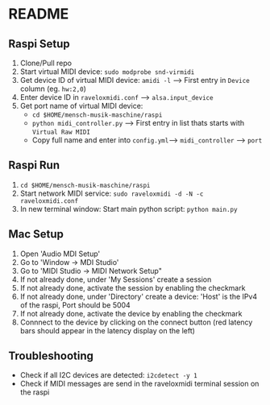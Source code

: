 # README

## Raspi Setup
1. Clone/Pull repo
2. Start virtual MIDI device: `sudo modprobe snd-virmidi`
3. Get device ID of virtual MIDI device: `amidi -l` --> First entry in `Device` column (eg. `hw:2,0`)
4. Enter device ID in `raveloxmidi.conf` --> `alsa.input_device`
5. Get port name of virtual MIDI device: 
    * `cd $HOME/mensch-musik-maschine/raspi`
    * `python midi_controller.py` --> First entry in list thats starts with `Virtual Raw MIDI`
    * Copy full name and enter into `config.yml`--> `midi_controller` --> `port`


## Raspi Run
1. `cd $HOME/mensch-musik-maschine/raspi`
2. Start network MIDI service: `sudo raveloxmidi -d -N -c raveloxmidi.conf`
3. In new terminal window: Start main python script: `python main.py`


## Mac Setup
1. Open 'Audio MDI Setup'
2. Go to 'Window -> MDI Studio'
3. Go to 'MIDI Studio -> MIDI Network Setup"
4. If not already done, under 'My Sessions' create a session
5. If not already done, activate the session by enabling the checkmark
6. If not already done, under 'Directory' create a device: 'Host' is the IPv4 of the raspi, Port should be 5004
7. If not already done, activate the device by enabling the checkmark
8. Connnect to the device by clicking on the connect button (red latency bars should appear in the latency display on the left)


## Troubleshooting
* Check if all I2C devices are detected: `i2cdetect -y 1`
* Check if MIDI messages are send in the raveloxmidi terminal session on the raspi